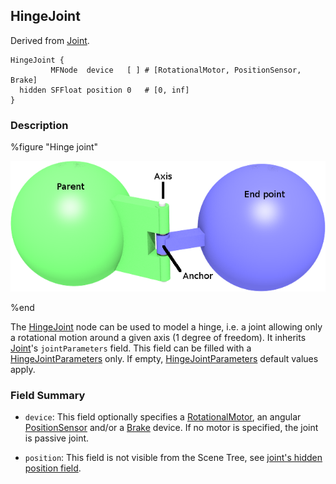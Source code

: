 ## HingeJoint

Derived from [Joint](joint.md).

```
HingeJoint {
         MFNode  device   [ ] # [RotationalMotor, PositionSensor, Brake]
  hidden SFFloat position 0   # [0, inf]
}
```

### Description

%figure "Hinge joint"

![hingeJoint.png](images/hingeJoint.png)

%end

The [HingeJoint](#hingejoint) node can be used to model a hinge, i.e. a joint allowing only a rotational motion around a given axis (1 degree of freedom).
It inherits [Joint](joint.md)'s `jointParameters` field.
This field can be filled with a [HingeJointParameters](hingejointparameters.md) only.
If empty, [HingeJointParameters](hingejointparameters.md) default values apply.

### Field Summary

- `device`: This field optionally specifies a
[RotationalMotor](rotationalmotor.md), an angular
[PositionSensor](positionsensor.md) and/or a [Brake](brake.md) device. If no
motor is specified, the joint is passive joint.

- `position`: This field is not visible from the Scene Tree, see [joint's hidden position field](joint.md#joint-s-hidden-position-fields).
